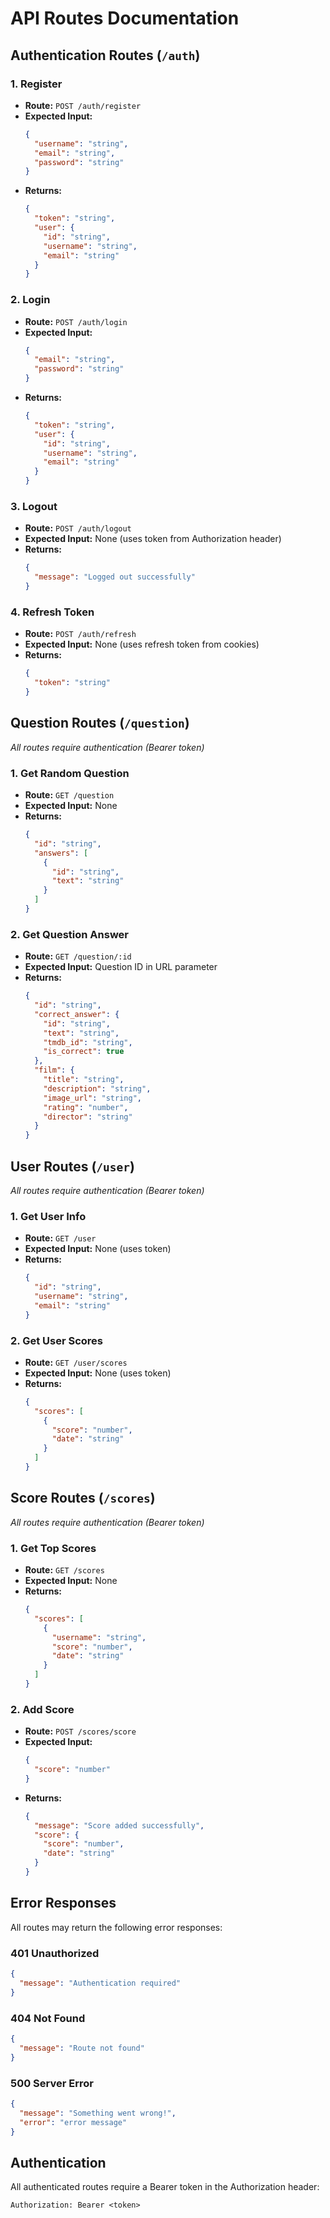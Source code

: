 # API Routes Documentation

## Authentication Routes (`/auth`)

### 1. Register
- **Route:** `POST /auth/register`
- **Expected Input:**
  ```json
  {
    "username": "string",
    "email": "string",
    "password": "string"
  }
  ```
- **Returns:**
  ```json
  {
    "token": "string",
    "user": {
      "id": "string",
      "username": "string",
      "email": "string"
    }
  }
  ```

### 2. Login
- **Route:** `POST /auth/login`
- **Expected Input:**
  ```json
  {
    "email": "string",
    "password": "string"
  }
  ```
- **Returns:**
  ```json
  {
    "token": "string",
    "user": {
      "id": "string",
      "username": "string",
      "email": "string"
    }
  }
  ```

### 3. Logout
- **Route:** `POST /auth/logout`
- **Expected Input:** None (uses token from Authorization header)
- **Returns:**
  ```json
  {
    "message": "Logged out successfully"
  }
  ```

### 4. Refresh Token
- **Route:** `POST /auth/refresh`
- **Expected Input:** None (uses refresh token from cookies)
- **Returns:**
  ```json
  {
    "token": "string"
  }
  ```

## Question Routes (`/question`)
*All routes require authentication (Bearer token)*

### 1. Get Random Question
- **Route:** `GET /question`
- **Expected Input:** None
- **Returns:**
  ```json
  {
    "id": "string",
    "answers": [
      {
        "id": "string",
        "text": "string"
      }
    ]
  }
  ```

### 2. Get Question Answer
- **Route:** `GET /question/:id`
- **Expected Input:** Question ID in URL parameter
- **Returns:**
  ```json
  {
    "id": "string",
    "correct_answer": {
      "id": "string",
      "text": "string",
      "tmdb_id": "string",
      "is_correct": true
    },
    "film": {
      "title": "string",
      "description": "string",
      "image_url": "string",
      "rating": "number",
      "director": "string"
    }
  }
  ```

## User Routes (`/user`)
*All routes require authentication (Bearer token)*

### 1. Get User Info
- **Route:** `GET /user`
- **Expected Input:** None (uses token)
- **Returns:**
  ```json
  {
    "id": "string",
    "username": "string",
    "email": "string"
  }
  ```

### 2. Get User Scores
- **Route:** `GET /user/scores`
- **Expected Input:** None (uses token)
- **Returns:**
  ```json
  {
    "scores": [
      {
        "score": "number",
        "date": "string"
      }
    ]
  }
  ```

## Score Routes (`/scores`)
*All routes require authentication (Bearer token)*

### 1. Get Top Scores
- **Route:** `GET /scores`
- **Expected Input:** None
- **Returns:**
  ```json
  {
    "scores": [
      {
        "username": "string",
        "score": "number",
        "date": "string"
      }
    ]
  }
  ```

### 2. Add Score
- **Route:** `POST /scores/score`
- **Expected Input:**
  ```json
  {
    "score": "number"
  }
  ```
- **Returns:**
  ```json
  {
    "message": "Score added successfully",
    "score": {
      "score": "number",
      "date": "string"
    }
  }
  ```

## Error Responses

All routes may return the following error responses:

### 401 Unauthorized
```json
{
  "message": "Authentication required"
}
```

### 404 Not Found
```json
{
  "message": "Route not found"
}
```

### 500 Server Error
```json
{
  "message": "Something went wrong!",
  "error": "error message"
}
```

## Authentication
All authenticated routes require a Bearer token in the Authorization header:
```
Authorization: Bearer <token>
``` 